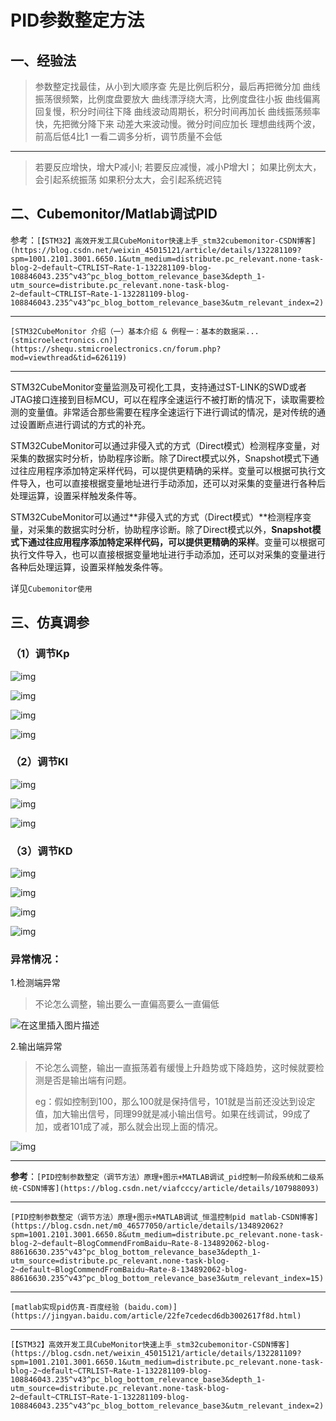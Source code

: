 # PID参数整定方法

## 一、经验法

> 参数整定找最佳，从小到大顺序查
> 先是比例后积分，最后再把微分加
> 曲线振荡很频繁，比例度盘要放大
> 曲线漂浮绕大湾，比例度盘往小扳
> 曲线偏离回复慢，积分时间往下降
> 曲线波动周期长，积分时间再加长
> 曲线振荡频率快，先把微分降下来
> 动差大来波动慢。微分时间应加长
> 理想曲线两个波，前高后低4比1
> 一看二调多分析，调节质量不会低

---

>若要反应增快，增大P减小I;
>若要反应减慢，减小P增大I；
>如果比例太大，会引起系统振荡
>如果积分太大，会引起系统迟钝

## 二、Cubemonitor/Matlab调试PID

参考：`[【STM32】高效开发工具CubeMonitor快速上手_stm32cubemonitor-CSDN博客](https://blog.csdn.net/weixin_45015121/article/details/132281109?spm=1001.2101.3001.6650.1&utm_medium=distribute.pc_relevant.none-task-blog-2~default~CTRLIST~Rate-1-132281109-blog-108846043.235^v43^pc_blog_bottom_relevance_base3&depth_1-utm_source=distribute.pc_relevant.none-task-blog-2~default~CTRLIST~Rate-1-132281109-blog-108846043.235^v43^pc_blog_bottom_relevance_base3&utm_relevant_index=2)`

---

`[STM32CubeMonitor 介绍（一）基本介绍 & 例程一：基本的数据采... (stmicroelectronics.cn)](https://shequ.stmicroelectronics.cn/forum.php?mod=viewthread&tid=626119)`

---

STM32CubeMonitor变量监测及可视化工具，支持通过ST-LINK的SWD或者JTAG接口连接到目标MCU，可以在程序全速运行不被打断的情况下，读取需要检测的变量值。非常适合那些需要在程序全速运行下进行调试的情况，是对传统的通过设置断点进行调试的方式的补充。

STM32CubeMonitor可以通过非侵入式的方式（Direct模式）检测程序变量，对采集的数据实时分析，协助程序诊断。除了Direct模式以外，Snapshot模式下通过往应用程序添加特定采样代码，可以提供更精确的采样。变量可以根据可执行文件导入，也可以直接根据变量地址进行手动添加，还可以对采集的变量进行各种后处理运算，设置采样触发条件等。

STM32CubeMonitor可以通过**非侵入式的方式（Direct模式）**检测程序变量，对采集的数据实时分析，协助程序诊断。除了Direct模式以外，**Snapshot模式下通过往应用程序添加特定采样代码，可以提供更精确的采样**。变量可以根据可执行文件导入，也可以直接根据变量地址进行手动添加，还可以对采集的变量进行各种后处理运算，设置采样触发条件等。

详见`Cubemonitor使用`

## 三、仿真调参

### （1）调节Kp

![img](PID参数整定.assets/图片1)

![img](PID参数整定.assets/图片2)

![img](PID参数整定.assets/图片·3)

![img](PID参数整定.assets/图片4)

### （2）调节KI

![img](PID参数整定.assets/图片5)

![img](PID参数整定.assets/图片7)

![img](PID参数整定.assets/图片6)

### （3）调节KD

![img](PID参数整定.assets/图片8)

![img](PID参数整定.assets/图片9)

![img](PID参数整定.assets/图片10)

![img](PID参数整定.assets/图片11)



### 异常情况：

1.检测端异常

> 不论怎么调整，输出要么一直偏高要么一直偏低

![在这里插入图片描述](PID参数整定.assets/图片12)

2.输出端异常

> 不论怎么调整，输出一直振荡着有缓慢上升趋势或下降趋势，这时候就要检测是否是输出端有问题。
>
> eg：假如控制到100，那么100就是保持信号，101就是当前还没达到设定值，加大输出信号，同理99就是减小输出信号。如果在线调试，99成了加，或者101成了减，那么就会出现上面的情况。

![img](PID参数整定.assets/图片13)

---

**参考**：`[PID控制参数整定（调节方法）原理+图示+MATLAB调试_pid控制一阶段系统和二级系统-CSDN博客](https://blog.csdn.net/viafcccy/article/details/107988093)`

---

`[PID控制参数整定（调节方法）原理+图示+MATLAB调试_恒温控制pid matlab-CSDN博客](https://blog.csdn.net/m0_46577050/article/details/134892062?spm=1001.2101.3001.6650.8&utm_medium=distribute.pc_relevant.none-task-blog-2~default~BlogCommendFromBaidu~Rate-8-134892062-blog-88616630.235^v43^pc_blog_bottom_relevance_base3&depth_1-utm_source=distribute.pc_relevant.none-task-blog-2~default~BlogCommendFromBaidu~Rate-8-134892062-blog-88616630.235^v43^pc_blog_bottom_relevance_base3&utm_relevant_index=15)`

---

`[matlab实现pid仿真-百度经验 (baidu.com)](https://jingyan.baidu.com/article/22fe7cedecd6db3002617f8d.html)`

---

`[【STM32】高效开发工具CubeMonitor快速上手_stm32cubemonitor-CSDN博客](https://blog.csdn.net/weixin_45015121/article/details/132281109?spm=1001.2101.3001.6650.1&utm_medium=distribute.pc_relevant.none-task-blog-2~default~CTRLIST~Rate-1-132281109-blog-108846043.235^v43^pc_blog_bottom_relevance_base3&depth_1-utm_source=distribute.pc_relevant.none-task-blog-2~default~CTRLIST~Rate-1-132281109-blog-108846043.235^v43^pc_blog_bottom_relevance_base3&utm_relevant_index=2)`